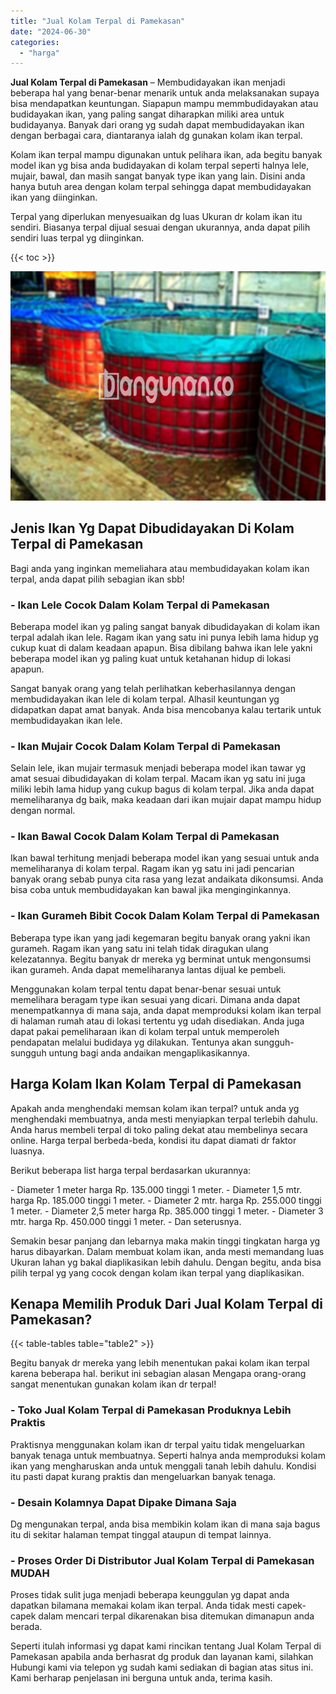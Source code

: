 ```yaml
---
title: "Jual Kolam Terpal di Pamekasan"
date: "2024-06-30"
categories: 
  - "harga"
---
```


**Jual Kolam Terpal di Pamekasan** – Membudidayakan ikan menjadi beberapa hal yang benar-benar menarik untuk anda melaksanakan supaya bisa mendapatkan keuntungan. Siapapun mampu memmbudidayakan atau budidayakan ikan, yang paling sangat diharapkan miliki area untuk budidayanya. Banyak dari orang yg sudah dapat membudidayakan ikan dengan berbagai cara, diantaranya ialah dg gunakan kolam ikan terpal.

Kolam ikan terpal mampu digunakan untuk pelihara ikan, ada begitu banyak model ikan yg bisa anda budidayakan di kolam terpal seperti halnya lele, mujair, bawal, dan masih sangat banyak type ikan yang lain. Disini anda hanya butuh area dengan kolam terpal sehingga dapat membudidayakan ikan yang diinginkan.

Terpal yang diperlukan menyesuaikan dg luas Ukuran dr kolam ikan itu sendiri. Biasanya terpal dijual sesuai dengan ukurannya, anda dapat pilih sendiri luas terpal yg diinginkan.

{{< toc >}}

![Jual Kolam Terpal di Pamekasan](/images/jual-kolam-terpal-07.png)

## Jenis Ikan Yg Dapat Dibudidayakan Di Kolam Terpal di Pamekasan

Bagi anda yang inginkan memeliahara atau membudidayakan kolam ikan terpal, anda dapat pilih sebagian ikan sbb!

### \- Ikan Lele Cocok Dalam Kolam Terpal di Pamekasan

Beberapa model ikan yg paling sangat banyak dibudidayakan di kolam ikan terpal adalah ikan lele. Ragam ikan yang satu ini punya lebih lama hidup yg cukup kuat di dalam keadaan apapun. Bisa dibilang bahwa ikan lele yakni beberapa model ikan yg paling kuat untuk ketahanan hidup di lokasi apapun.

Sangat banyak orang yang telah perlihatkan keberhasilannya dengan membudidayakan ikan lele di kolam terpal. Alhasil keuntungan yg didapatkan dapat amat banyak. Anda bisa mencobanya kalau tertarik untuk membudidayakan ikan lele.

### \- Ikan Mujair Cocok Dalam Kolam Terpal di Pamekasan

Selain lele, ikan mujair termasuk menjadi beberapa model ikan tawar yg amat sesuai dibudidayakan di kolam terpal. Macam ikan yg satu ini juga miliki lebih lama hidup yang cukup bagus di kolam terpal. Jika anda dapat memeliharanya dg baik, maka keadaan dari ikan mujair dapat mampu hidup dengan normal.

### \- Ikan Bawal Cocok Dalam Kolam Terpal di Pamekasan

Ikan bawal terhitung menjadi beberapa model ikan yang sesuai untuk anda memeliharanya di kolam terpal. Ragam ikan yg satu ini jadi pencarian banyak orang sebab punya cita rasa yang lezat andaikata dikonsumsi. Anda bisa coba untuk membudidayakan kan bawal jika menginginkannya.

### \- Ikan Gurameh Bibit Cocok Dalam Kolam Terpal di Pamekasan

Beberapa type ikan yang jadi kegemaran begitu banyak orang yakni ikan gurameh. Ragam ikan yang satu ini telah tidak diragukan ulang kelezatannya. Begitu banyak dr mereka yg berminat untuk mengonsumsi ikan gurameh. Anda dapat memeliharanya lantas dijual ke pembeli.

Menggunakan kolam terpal tentu dapat benar-benar sesuai untuk memelihara beragam type ikan sesuai yang dicari. Dimana anda dapat menempatkannya di mana saja, anda dapat memproduksi kolam ikan terpal di halaman rumah atau di lokasi tertentu yg udah disediakan. Anda juga dapat pakai pemeliharaan ikan di kolam terpal untuk memperoleh pendapatan melalui budidaya yg dilakukan. Tentunya akan sungguh-sungguh untung bagi anda andaikan mengaplikasikannya.

## Harga Kolam Ikan Kolam Terpal di Pamekasan

Apakah anda menghendaki memsan kolam ikan terpal? untuk anda yg menghendaki membuatnya, anda mesti menyiapkan terpal terlebih dahulu. Anda harus membeli terpal di toko paling dekat atau membelinya secara online. Harga terpal berbeda-beda, kondisi itu dapat diamati dr faktor luasnya.

Berikut beberapa list harga terpal berdasarkan ukurannya:

\- Diameter 1 meter harga Rp. 135.000 tinggi 1 meter. - Diameter 1,5 mtr. harga Rp. 185.000 tinggi 1 meter. - Diameter 2 mtr. harga Rp. 255.000 tinggi 1 meter. - Diameter 2,5 meter harga Rp. 385.000 tinggi 1 meter. - Diameter 3 mtr. harga Rp. 450.000 tinggi 1 meter. - Dan seterusnya.

Semakin besar panjang dan lebarnya maka makin tinggi tingkatan harga yg harus dibayarkan. Dalam membuat kolam ikan, anda mesti memandang luas Ukuran lahan yg bakal diaplikasikan lebih dahulu. Dengan begitu, anda bisa pilih terpal yg yang cocok dengan kolam ikan terpal yang diaplikasikan.

## Kenapa Memilih Produk Dari Jual Kolam Terpal di Pamekasan?

{{< table-tables table="table2" >}}

Begitu banyak dr mereka yang lebih menentukan pakai kolam ikan terpal karena beberapa hal. berikut ini sebagian alasan Mengapa orang-orang sangat menentukan gunakan kolam ikan dr terpal!

### \- Toko Jual Kolam Terpal di Pamekasan Produknya Lebih Praktis

Praktisnya menggunakan kolam ikan dr terpal yaitu tidak mengeluarkan banyak tenaga untuk membuatnya. Seperti halnya anda memproduksi kolam ikan yang mengharuskan anda untuk menggali tanah lebih dahulu. Kondisi itu pasti dapat kurang praktis dan mengeluarkan banyak tenaga.

### \- Desain Kolamnya Dapat Dipake Dimana Saja

Dg mengunakan terpal, anda bisa membikin kolam ikan di mana saja bagus itu di sekitar halaman tempat tinggal ataupun di tempat lainnya.

### \- Proses Order Di Distributor Jual Kolam Terpal di Pamekasan MUDAH

Proses tidak sulit juga menjadi beberapa keunggulan yg dapat anda dapatkan bilamana memakai kolam ikan terpal. Anda tidak mesti capek-capek dalam mencari terpal dikarenakan bisa ditemukan dimanapun anda berada.

Seperti itulah informasi yg dapat kami rincikan tentang Jual Kolam Terpal di Pamekasan apabila anda berhasrat dg produk dan layanan kami, silahkan Hubungi kami via telepon yg sudah kami sediakan di bagian atas situs ini. Kami berharap penjelasan ini berguna untuk anda, terima kasih.

